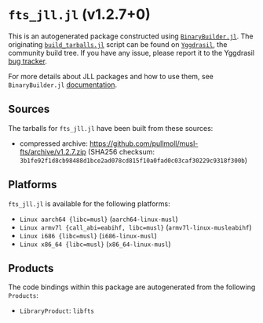 # `fts_jll.jl` (v1.2.7+0)

This is an autogenerated package constructed using [`BinaryBuilder.jl`](https://github.com/JuliaPackaging/BinaryBuilder.jl). The originating [`build_tarballs.jl`](https://github.com/JuliaPackaging/Yggdrasil/blob/e52b984ec81a366ff2a5ed015dac80d368ad47ab/F/fts/build_tarballs.jl) script can be found on [`Yggdrasil`](https://github.com/JuliaPackaging/Yggdrasil/), the community build tree.  If you have any issue, please report it to the Yggdrasil [bug tracker](https://github.com/JuliaPackaging/Yggdrasil/issues).

For more details about JLL packages and how to use them, see `BinaryBuilder.jl` [documentation](https://juliapackaging.github.io/BinaryBuilder.jl/dev/jll/).

## Sources

The tarballs for `fts_jll.jl` have been built from these sources:

* compressed archive: https://github.com/pullmoll/musl-fts/archive/v1.2.7.zip (SHA256 checksum: `3b1fe92f1d8cb98488d1bce2ad078cd815f10a0fad0c03caf30229c9318f300b`)

## Platforms

`fts_jll.jl` is available for the following platforms:

* `Linux aarch64 {libc=musl}` (`aarch64-linux-musl`)
* `Linux armv7l {call_abi=eabihf, libc=musl}` (`armv7l-linux-musleabihf`)
* `Linux i686 {libc=musl}` (`i686-linux-musl`)
* `Linux x86_64 {libc=musl}` (`x86_64-linux-musl`)

## Products

The code bindings within this package are autogenerated from the following `Products`:

* `LibraryProduct`: `libfts`
